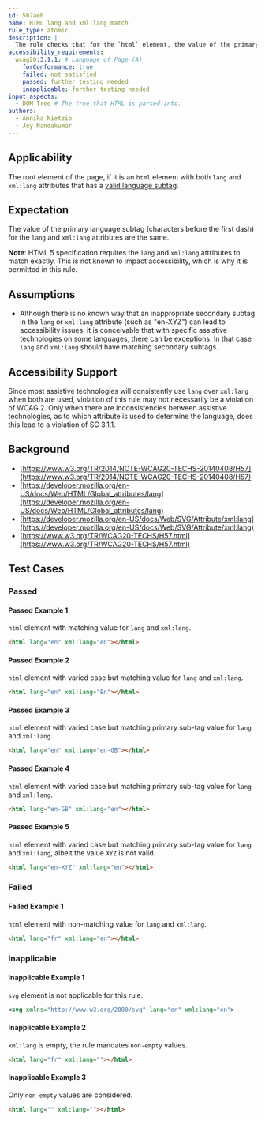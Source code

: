 ```yaml
---
id: 5b7ae0
name: HTML lang and xml:lang match
rule_type: atomic
description: |
  The rule checks that for the `html` element, the value of the primary language for the `lang` and `xml:lang` attributes are the same.
accessibility_requirements:
  wcag20:3.1.1: # Language of Page (A)
    forConformance: true
    failed: not satisfied
    passed: further testing needed
    inapplicable: further testing needed
input_aspects:
  - DOM Tree # The tree that HTML is parsed into.
authors:
  - Annika Nietzio
  - Jey Nandakumar
---
```


## Applicability

The root element of the page, if it is an `html` element with both `lang` and `xml:lang` attributes that has a [valid language subtag](#valid-language-subtag).

## Expectation

The value of the primary language subtag (characters before the first dash) for the `lang` and `xml:lang` attributes are the same.

**Note**: HTML 5 specification requires the `lang` and `xml:lang` attributes to match exactly. This is not known to impact accessibility, which is why it is permitted in this rule.

## Assumptions

- Although there is no known way that an inappropriate secondary subtag in the `lang` or `xml:lang` attribute (such as "en-XYZ") can lead to accessibility issues, it is conceivable that with specific assistive technologies on some languages, there can be exceptions. In that case `lang` and `xml:lang` should have matching secondary subtags.

## Accessibility Support

Since most assistive technologies will consistently use `lang` over `xml:lang` when both are used, violation of this rule may not necessarily be a violation of WCAG 2. Only when there are inconsistencies between assistive technologies, as to which attribute is used to determine the language, does this lead to a violation of SC 3.1.1.

## Background

- [https://www.w3.org/TR/2014/NOTE-WCAG20-TECHS-20140408/H57](https://www.w3.org/TR/2014/NOTE-WCAG20-TECHS-20140408/H57)
- [https://developer.mozilla.org/en-US/docs/Web/HTML/Global_attributes/lang](https://developer.mozilla.org/en-US/docs/Web/HTML/Global_attributes/lang)
- [https://developer.mozilla.org/en-US/docs/Web/SVG/Attribute/xml:lang](https://developer.mozilla.org/en-US/docs/Web/SVG/Attribute/xml:lang)
- [https://www.w3.org/TR/WCAG20-TECHS/H57.html](https://www.w3.org/TR/WCAG20-TECHS/H57.html)

## Test Cases

### Passed

#### Passed Example 1

`html` element with matching value for `lang` and `xml:lang`.

```html
<html lang="en" xml:lang="en"></html>
```

#### Passed Example 2

`html` element with varied case but matching value for `lang` and `xml:lang`.

```html
<html lang="en" xml:lang="En"></html>
```

#### Passed Example 3

`html` element with varied case but matching primary sub-tag value for `lang` and `xml:lang`.

```html
<html lang="en" xml:lang="en-GB"></html>
```

#### Passed Example 4

`html` element with varied case but matching primary sub-tag value for `lang` and `xml:lang`.

```html
<html lang="en-GB" xml:lang="en"></html>
```

#### Passed Example 5

`html` element with varied case but matching primary sub-tag value for `lang` and `xml:lang`, albeit the value `XYZ` is not valid.

```html
<html lang="en-XYZ" xml:lang="en"></html>
```

### Failed

#### Failed Example 1

`html` element with non-matching value for `lang` and `xml:lang`.

```html
<html lang="fr" xml:lang="en"></html>
```

### Inapplicable

#### Inapplicable Example 1

`svg` element is not applicable for this rule.

```svg
<svg xmlns="http://www.w3.org/2000/svg" lang="en" xml:lang="en">
```

#### Inapplicable Example 2

`xml:lang` is empty, the rule mandates `non-empty` values.

```html
<html lang="fr" xml:lang=""></html>
```

#### Inapplicable Example 3

Only `non-empty` values are considered.

```html
<html lang="" xml:lang=""></html>
```

